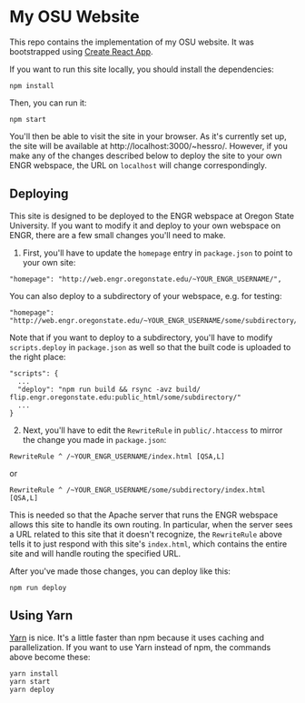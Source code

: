 # My OSU Website

This repo contains the implementation of my OSU website.  It was bootstrapped using [Create React App](https://github.com/facebookincubator/create-react-app).

If you want to run this site locally, you should install the dependencies:
```
npm install
```
Then, you can run it:
```
npm start
```

You'll then be able to visit the site in your browser.  As it's currently set up, the site will be available at http://localhost:3000/~hessro/.  However, if you make any of the changes described below to deploy the site to your own ENGR webspace, the URL on `localhost` will change correspondingly.

## Deploying

This site is designed to be deployed to the ENGR webspace at Oregon State University.  If you want to modify it and deploy to your own webspace on ENGR, there are a few small changes you'll need to make.

1. First, you'll have to update the `homepage` entry in `package.json` to point to your own site:
  ```
  "homepage": "http://web.engr.oregonstate.edu/~YOUR_ENGR_USERNAME/",
  ```
  You can also deploy to a subdirectory of your webspace, e.g. for testing:
  ```
  "homepage": "http://web.engr.oregonstate.edu/~YOUR_ENGR_USERNAME/some/subdirectory/",
  ```

  Note that if you want to deploy to a subdirectory, you'll have to modify `scripts.deploy` in `package.json` as well so that the built code is uploaded to the right place:
  ```
  "scripts": {
    ...
    "deploy": "npm run build && rsync -avz build/ flip.engr.oregonstate.edu:public_html/some/subdirectory/"
    ...
  }
  ```

2. Next, you'll have to edit the `RewriteRule` in `public/.htaccess` to mirror the change you made in `package.json`:
  ```
  RewriteRule ^ /~YOUR_ENGR_USERNAME/index.html [QSA,L]
  ```
  or
  ```
  RewriteRule ^ /~YOUR_ENGR_USERNAME/some/subdirectory/index.html [QSA,L]
  ```
  This is needed so that the Apache server that runs the ENGR webspace allows this site to handle its own routing.  In particular, when the server sees a URL related to this site that it doesn't recognize, the `RewriteRule` above tells it to just respond with this site's `index.html`, which contains the entire site and will handle routing the specified URL.

After you've made those changes, you can deploy like this:
```
npm run deploy
```

## Using Yarn

[Yarn](https://yarnpkg.com/en/) is nice.  It's a little faster than npm because it uses caching and parallelization.  If you want to use Yarn instead of npm, the commands above become these:
```
yarn install
yarn start
yarn deploy
```
